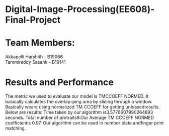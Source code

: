 # Digital-Image-Processing(EE608)-Final-Project
# Team Members:
Akkapelli Harshith - B19066 <br />
Tammireddy Sasank  - B19141 <br />

# Results and Performance
The  metric  we  used  to  evaluate  our  model  is  TMCCOEFF NORMED. It basically calculates the overlap-ping  area  by  sliding  through  a  window.  Basically  weare using normalized TM CCOEFF for getting unbiasedresults. Below are results: Time taken by our algorithm is3.5776607990264893 seconds. Total number of protraits9.Our  Average  TM  CCOEFF  NORMED  coefficientis 0.97. Our algorithm can be used in number plate andfinger print matching.
